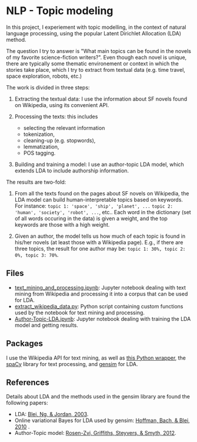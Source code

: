 # NLP - Topic modeling


In this project, I experiement with topic modelling, in the context of natural language processing, using the popular Latent Dirichlet Allocation (LDA) method.

The question I try to answer is "What main topics can be found in the novels of my favorite science-fiction writers?".
Even though each novel is unique, there are typically some thematic environement or context in which the stories take place, which I try to extract from textual data (e.g. time travel, space exploration, robots, etc.)

The work is divided in three steps:
1. Extracting the textual data: I use the information about SF novels found on Wikipedia, using its convenient API.
2. Processing the texts: this includes
    - selecting the relevant information
    - tokenization, 
    - cleaning-up (e.g. stopwords), 
    - lemmatization, 
    - POS tagging.

3. Building and training a model: I use an author-topic LDA model, which extends LDA to include authorship information.


The results are two-fold:
1. From all the texts found on the pages about SF novels on Wikipedia, the LDA model can build human-interpretable topics based on keywords.
For instance: `topic 1: 'space', 'ship', 'planet', ...` `topic 2: 'human', 'society', 'robot', ...`, etc.. Each word in the dictionary (set of all words occuring in the data) is given a weight, and the top keywords are those with a high weight. 

2. Given an author, the model tells us how much of each topic is found in his/her novels (at least those with a Wikipedia page). E.g., if there are three topics, the result for one author may be: `topic 1: 30%, topic 2: 0%, topic 3: 70%`.



## Files

- [text_mining_and_processing.ipynb](https://nbviewer.jupyter.org/github/adrienbolens/NLP-topic-modeling/blob/master/text_mining_and_processing.ipynb): Jupyter notebook dealing with text mining from Wikipedia and processing it into a corpus that can be used for LDA.
- [extract_wikipedia_data.py](extract_wikipedia_data.py): Python script containing custom functions used by the notebook for text mining and processing.
- [Author-Topic-LDA.ipynb](https://nbviewer.jupyter.org/github/adrienbolens/NLP-topic-modeling/blob/master/Author-Topic-LDA.ipynb): Jupyter notebook dealing with training the LDA model and getting results.


## Packages

I use the Wikipedia API for text mining, as well as [this Python wrapper](https://pypi.org/project/Wikipedia-API/), the [spaCy](https://spacy.io/) library for text processing, and [gensim](https://radimrehurek.com/gensim/) for LDA.

## References

Details about LDA and the methods used in the gensim library are found the following papers:
- LDA: [Blei, Ng, & Jordan, 2003](http://www.jmlr.org/papers/v3/blei03a.html).
- Online variational Bayes for LDA used by gensim: [Hoffman, Bach, & Blei, 2010](http://papers.nips.cc/paper/3902-online-learning-for-latentdirichlet-allocation!) .
- Author-Topic model: [Rosen-Zvi, Griffiths, Steyvers, & Smyth, 2012](https://arxiv.org/abs/1207.4169).
